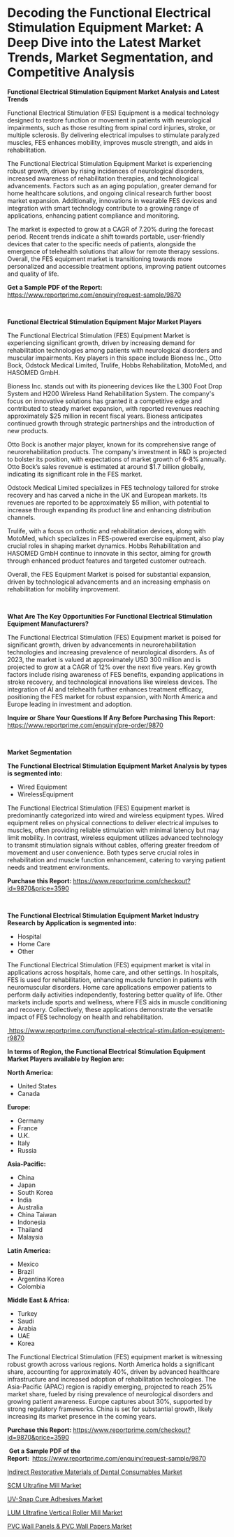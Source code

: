 <p><h1>Decoding the Functional Electrical Stimulation Equipment Market: A Deep Dive into the Latest Market Trends, Market Segmentation, and Competitive Analysis</h1></p><p><strong>Functional Electrical Stimulation Equipment Market Analysis and Latest Trends</strong></p>
<p><p>Functional Electrical Stimulation (FES) Equipment is a medical technology designed to restore function or movement in patients with neurological impairments, such as those resulting from spinal cord injuries, stroke, or multiple sclerosis. By delivering electrical impulses to stimulate paralyzed muscles, FES enhances mobility, improves muscle strength, and aids in rehabilitation.</p><p>The Functional Electrical Stimulation Equipment Market is experiencing robust growth, driven by rising incidences of neurological disorders, increased awareness of rehabilitation therapies, and technological advancements. Factors such as an aging population, greater demand for home healthcare solutions, and ongoing clinical research further boost market expansion. Additionally, innovations in wearable FES devices and integration with smart technology contribute to a growing range of applications, enhancing patient compliance and monitoring.</p><p>The market is expected to grow at a CAGR of 7.20% during the forecast period. Recent trends indicate a shift towards portable, user-friendly devices that cater to the specific needs of patients, alongside the emergence of telehealth solutions that allow for remote therapy sessions. Overall, the FES equipment market is transitioning towards more personalized and accessible treatment options, improving patient outcomes and quality of life.</p></p>
<p><strong>Get a Sample PDF of the Report:&nbsp;</strong> <a href="https://www.reportprime.com/enquiry/request-sample/9870">https://www.reportprime.com/enquiry/request-sample/9870</a></p>
<p>&nbsp;</p>
<p><strong>Functional Electrical Stimulation Equipment Major Market Players</strong></p>
<p><p>The Functional Electrical Stimulation (FES) Equipment Market is experiencing significant growth, driven by increasing demand for rehabilitation technologies among patients with neurological disorders and muscular impairments. Key players in this space include Bioness Inc., Otto Bock, Odstock Medical Limited, Trulife, Hobbs Rehabilitation, MotoMed, and HASOMED GmbH.</p><p>Bioness Inc. stands out with its pioneering devices like the L300 Foot Drop System and H200 Wireless Hand Rehabilitation System. The company's focus on innovative solutions has granted it a competitive edge and contributed to steady market expansion, with reported revenues reaching approximately $25 million in recent fiscal years. Bioness anticipates continued growth through strategic partnerships and the introduction of new products.</p><p>Otto Bock is another major player, known for its comprehensive range of neurorehabilitation products. The company's investment in R&D is projected to bolster its position, with expectations of market growth of 6-8% annually. Otto Bock’s sales revenue is estimated at around $1.7 billion globally, indicating its significant role in the FES market.</p><p>Odstock Medical Limited specializes in FES technology tailored for stroke recovery and has carved a niche in the UK and European markets. Its revenues are reported to be approximately $5 million, with potential to increase through expanding its product line and enhancing distribution channels.</p><p>Trulife, with a focus on orthotic and rehabilitation devices, along with MotoMed, which specializes in FES-powered exercise equipment, also play crucial roles in shaping market dynamics. Hobbs Rehabilitation and HASOMED GmbH continue to innovate in this sector, aiming for growth through enhanced product features and targeted customer outreach.</p><p>Overall, the FES Equipment Market is poised for substantial expansion, driven by technological advancements and an increasing emphasis on rehabilitation for mobility improvement.</p></p>
<p>&nbsp;</p>
<p><strong>What Are The Key Opportunities For Functional Electrical Stimulation Equipment Manufacturers?</strong></p>
<p><p>The Functional Electrical Stimulation (FES) Equipment market is poised for significant growth, driven by advancements in neurorehabilitation technologies and increasing prevalence of neurological disorders. As of 2023, the market is valued at approximately USD 300 million and is projected to grow at a CAGR of 12% over the next five years. Key growth factors include rising awareness of FES benefits, expanding applications in stroke recovery, and technological innovations like wireless devices. The integration of AI and telehealth further enhances treatment efficacy, positioning the FES market for robust expansion, with North America and Europe leading in investment and adoption.</p></p>
<p><strong>Inquire or Share Your Questions If Any Before Purchasing This Report:</strong> <a href="https://www.reportprime.com/enquiry/pre-order/9870">https://www.reportprime.com/enquiry/pre-order/9870</a></p>
<p>&nbsp;</p>
<p><strong>Market Segmentation</strong></p>
<p><strong>The Functional Electrical Stimulation Equipment Market Analysis by types is segmented into:</strong></p>
<p><ul><li>Wired Equipment</li><li>WirelessEquipment</li></ul></p>
<p><p>The Functional Electrical Stimulation (FES) Equipment market is predominantly categorized into wired and wireless equipment types. Wired equipment relies on physical connections to deliver electrical impulses to muscles, often providing reliable stimulation with minimal latency but may limit mobility. In contrast, wireless equipment utilizes advanced technology to transmit stimulation signals without cables, offering greater freedom of movement and user convenience. Both types serve crucial roles in rehabilitation and muscle function enhancement, catering to varying patient needs and treatment environments.</p></p>
<p><strong>Purchase this Report:&nbsp;</strong><a href="https://www.reportprime.com/checkout?id=9870&price=3590">https://www.reportprime.com/checkout?id=9870&price=3590</a></p>
<p>&nbsp;</p>
<p><strong>The Functional Electrical Stimulation Equipment Market Industry Research by Application is segmented into:</strong></p>
<p><ul><li>Hospital</li><li>Home Care</li><li>Other</li></ul></p>
<p><p>The Functional Electrical Stimulation (FES) equipment market is vital in applications across hospitals, home care, and other settings. In hospitals, FES is used for rehabilitation, enhancing muscle function in patients with neuromuscular disorders. Home care applications empower patients to perform daily activities independently, fostering better quality of life. Other markets include sports and wellness, where FES aids in muscle conditioning and recovery. Collectively, these applications demonstrate the versatile impact of FES technology on health and rehabilitation.</p></p>
<p><a href="https://www.reportprime.com/functional-electrical-stimulation-equipment-r9870">&nbsp;https://www.reportprime.com/functional-electrical-stimulation-equipment-r9870</a></p>
<p><strong>In terms of Region, the Functional Electrical Stimulation Equipment Market Players available by Region are:</strong></p>
<p>
    <p> <strong> North America: </strong>
        <ul>
            <li>United States</li>
            <li>Canada</li>
        </ul>
        </p> 
    <p> <strong> Europe: </strong>
        <ul>
            <li>Germany</li>
            <li>France</li>
            <li>U.K.</li>
            <li>Italy</li>
            <li>Russia</li>
        </ul>
        </p> 
    <p> <strong> Asia-Pacific: </strong>
        <ul>
            <li>China</li>
            <li>Japan</li>
            <li>South Korea</li>
            <li>India</li>
            <li>Australia</li>
            <li>China Taiwan</li>
            <li>Indonesia</li>
            <li>Thailand</li>
            <li>Malaysia</li>
        </ul>
        </p> 
    <p> <strong> Latin America: </strong>
        <ul>
            <li>Mexico</li>
            <li>Brazil</li>
            <li>Argentina Korea</li>
            <li>Colombia</li>
        </ul>
        </p> 
    <p> <strong> Middle East & Africa: </strong>
        <ul>
            <li>Turkey</li>
            <li>Saudi</li>
            <li>Arabia</li>
            <li>UAE</li>
            <li>Korea</li>
        </ul>
    </p>
    </p>
<p><p>The Functional Electrical Stimulation (FES) equipment market is witnessing robust growth across various regions. North America holds a significant share, accounting for approximately 40%, driven by advanced healthcare infrastructure and increased adoption of rehabilitation technologies. The Asia-Pacific (APAC) region is rapidly emerging, projected to reach 25% market share, fueled by rising prevalence of neurological disorders and growing patient awareness. Europe captures about 30%, supported by strong regulatory frameworks. China is set for substantial growth, likely increasing its market presence in the coming years.</p></p>
<p><strong>Purchase this Report: </strong><a href="https://www.reportprime.com/checkout?id=9870&price=3590">https://www.reportprime.com/checkout?id=9870&price=3590</a></p>
<p>&nbsp;<strong>Get a Sample PDF of the Report:&nbsp;&nbsp;</strong><a href="https://www.reportprime.com/enquiry/request-sample/9870">https://www.reportprime.com/enquiry/request-sample/9870</a></p>
<p><strong></strong></p>
<p><p><a href="https://medium.com/@minervawunsch/the-comprehensive-indirect-restorative-materials-of-dental-consumables-market-research-report-is-6d89b8f2500e">Indirect Restorative Materials of Dental Consumables Market</a></p><p><a href="https://www.linkedin.com/pulse/global-scm-ultrafine-mill-market-opportunities-forecast-period-4wb2f?trackingId=QpLG%2BdD8SxK8B42AvOqoUA%3D%3D">SCM Ultrafine Mill Market</a></p><p><a href="https://issuu.com/reportprime-2/docs/uv-snap-cure-adhesives-market-size-_4d5b2040f6b314">UV-Snap Cure Adhesives Market</a></p><p><a href="https://www.linkedin.com/pulse/market-forecasting-change-global-lum-ultrafine-vertical-roller-t4hjf?trackingId=kuzSslGpSFWu19FAFUVC7Q%3D%3D">LUM Ultrafine Vertical Roller Mill Market</a></p><p><a href="https://medium.com/@minervawunsch/the-market-for-pvc-wall-panels-pvc-wall-papers-market-is-examined-in-this-report-along-with-848eae916dd8">PVC Wall Panels & PVC Wall Papers Market</a></p></p>